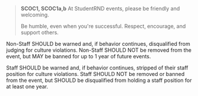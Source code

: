 > **SCOC1, SCOC1a,b**
> At StudentRND events, please be friendly and welcoming.
> 
> Be humble, even when you're successful.
> Respect, encourage, and support others.

Non-Staff SHOULD be warned and, if behavior continues, disqualified from judging for culture violations. Non-Staff SHOULD NOT be removed from the event, but MAY be banned for up to 1 year of future events.

Staff SHOULD be warned and, if behavior continues, stripped of their staff position for culture violations. Staff SHOULD NOT be removed or banned from the event, but SHOULD be disqualified from holding a staff position for at least one year.